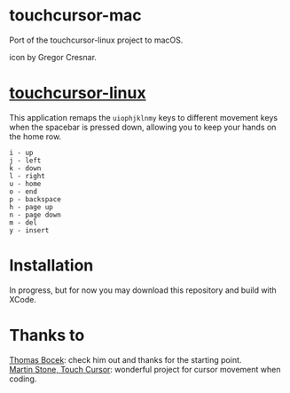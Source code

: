 # touchcursor-mac
Port of the touchcursor-linux project to macOS.

icon by Gregor Cresnar.

# [touchcursor-linux](https://github.com/donniebreve/touchcursor-linux)
This application remaps the `uiophjklnmy` keys to different movement keys when the spacebar is pressed down, allowing you to keep your hands on the home row.

```
i - up
j - left
k - down
l - right
u - home
o - end
p - backspace
h - page up
n - page down
m - del
y - insert
```

# Installation
In progress, but for now you may download this repository and build with XCode.

# Thanks to
[Thomas Bocek](https://github.com/tbocek): check him out and thanks for the starting point.  
[Martin Stone, Touch Cursor](https://github.com/martin-stone/touchcursor): wonderful project for cursor movement when coding.
